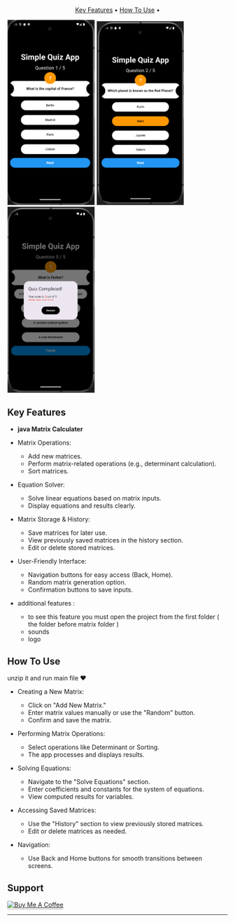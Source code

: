 
<h1 align="center">
  <br>
</h1>
<p align="center">
  <a href="#key-features">Key Features</a> •
  <a href="#how-to-use">How To Use</a> •
</p>

 <img src="Screenshot 2025-02-26 201407.png" alt="Main" width="200" ></img>
  <img src="Screenshot 2025-02-26 201443.png" alt="first" width="200" ></img>
   <img src="Screenshot 2025-02-26 201528.png" width="200" ></img>

## Key Features

 * <b>java Matrix Calculater</b>
 * Matrix Operations:
    - Add new matrices.
    - Perform matrix-related operations (e.g., determinant calculation).
    - Sort matrices.
      
 * Equation Solver:
    - Solve linear equations based on matrix inputs.
    - Display equations and results clearly.

 * Matrix Storage & History:
    - Save matrices for later use.
    - View previously saved matrices in the history section.
    - Edit or delete stored matrices.
 
 * User-Friendly Interface:
    - Navigation buttons for easy access (Back, Home).
    - Random matrix generation option.
    - Confirmation buttons to save inputs.

 * additional features :
    - to see this feature you must open the project from the first folder ( the folder before matrix folder )
    - sounds
    - logo 

## How To Use

unzip it and run main file ❤️

* Creating a New Matrix:
  - Click on "Add New Matrix."
  - Enter matrix values manually or use the "Random" button.
  - Confirm and save the matrix.

* Performing Matrix Operations:
  - Select operations like Determinant or Sorting.
  - The app processes and displays results.

* Solving Equations:
  - Navigate to the "Solve Equations" section.
  - Enter coefficients and constants for the system of equations.
  - View computed results for variables.

* Accessing Saved Matrices:
  - Use the "History" section to view previously stored matrices.
  - Edit or delete matrices as needed.

* Navigation:
  - Use Back and Home buttons for smooth transitions between screens.

## Support

<a href="https://buymeacoffee.com/mohamedmkaj" target="_blank"><img src="https://www.buymeacoffee.com/assets/img/custom_images/purple_img.png" alt="Buy Me A Coffee" style="height: 41px !important;width: 174px !important;box-shadow: 0px 3px 2px 0px rgba(190, 190, 190, 0.5) !important;-webkit-box-shadow: 0px 3px 2px 0px rgba(190, 190, 190, 0.5) !important;" ></a>


---
